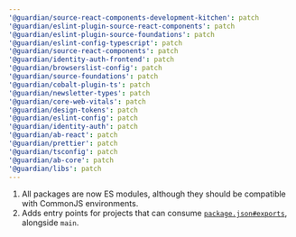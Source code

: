```yaml
---
'@guardian/source-react-components-development-kitchen': patch
'@guardian/eslint-plugin-source-react-components': patch
'@guardian/eslint-plugin-source-foundations': patch
'@guardian/eslint-config-typescript': patch
'@guardian/source-react-components': patch
'@guardian/identity-auth-frontend': patch
'@guardian/browserslist-config': patch
'@guardian/source-foundations': patch
'@guardian/cobalt-plugin-ts': patch
'@guardian/newsletter-types': patch
'@guardian/core-web-vitals': patch
'@guardian/design-tokens': patch
'@guardian/eslint-config': patch
'@guardian/identity-auth': patch
'@guardian/ab-react': patch
'@guardian/prettier': patch
'@guardian/tsconfig': patch
'@guardian/ab-core': patch
'@guardian/libs': patch
---
```


1. All packages are now ES modules, although they should be compatible with CommonJS environments.
2. Adds entry points for projects that can consume [`package.json#exports`](https://nodejs.org/api/packages.html#exports), alongside `main`.
